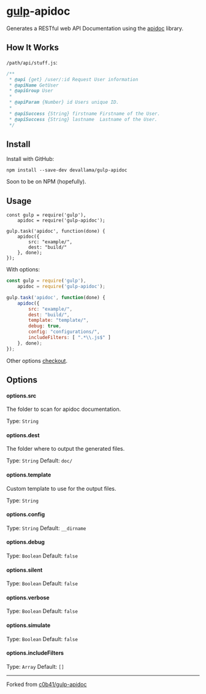 # [gulp](https://github.com/gulpjs/gulp)-apidoc

Generates a RESTful web API Documentation using the [apidoc](https://github.com/apidoc/apidoc) library.

## How It Works

`/path/api/stuff.js`:

```js
/**
 * @api {get} /user/:id Request User information
 * @apiName GetUser
 * @apiGroup User
 *
 * @apiParam {Number} id Users unique ID.
 *
 * @apiSuccess {String} firstname Firstname of the User.
 * @apiSuccess {String} lastname  Lastname of the User.
 */
```

## Install

Install with GitHub:

```cli
npm install --save-dev devallama/gulp-apidoc
```

Soon to be on NPM (hopefully).

## Usage

```shell
const gulp = require('gulp'),
    apidoc = require('gulp-apidoc');

gulp.task('apidoc', function(done) {
    apidoc({
        src: "example/",
        dest: "build/"
    }, done);
});
```

With options:

```js
const gulp = require('gulp'),
    apidoc = require('gulp-apidoc');

gulp.task('apidoc', function(done) {
    apidoc({
        src: "example/",
        dest: "build/",
        template: "template/",
        debug: true,
        config: "configurations/",
        includeFilters: [ ".*\\.js$" ]
    }, done);
});
```

Other options [checkout](https://github.com/apidoc/apidoc/blob/master/lib/index.js#L14-L21).

## Options

#### options.src

The folder to scan for apidoc documentation.

Type: `String`

#### options.dest

The folder where to output the generated files.

Type: `String`
Default: `doc/`

#### options.template

Custom template to use for the output files.

Type: `String`

#### options.config

Type: `String`
Default: `__dirname`

#### options.debug

Type: `Boolean`
Default: `false`

#### options.silent

Type: `Boolean`
Default: `false`

#### options.verbose

Type: `Boolean`
Default: `false`

#### options.simulate

Type: `Boolean`
Default: `false`

#### options.includeFilters

Type: `Array`
Default: `[]`

---
Forked from [c0b41/gulp-apidoc](https://github.com/c0b41/gulp-apidoc)